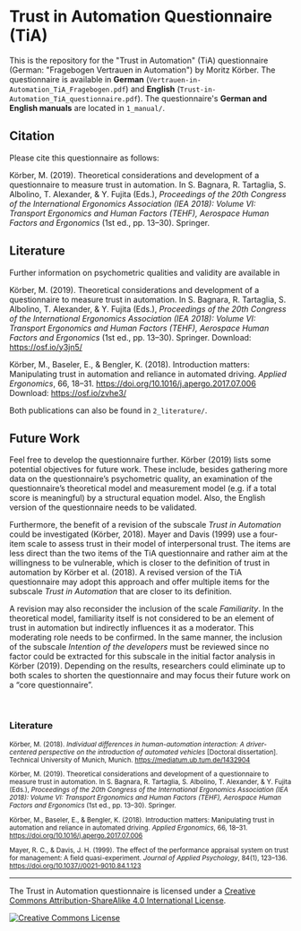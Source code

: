 # Trust in Automation Questionnaire (TiA)

This is the repository for the "Trust in Automation" (TiA) questionnaire (German: "Fragebogen Vertrauen in Automation") by Moritz Körber. The questionnaire is available in **German** (`Vertrauen-in-Automation_TiA_Fragebogen.pdf`) and **English** (`Trust-in-Automation_TiA_questionnaire.pdf`). The questionnaire's **German and English manuals** are located in `1_manual/`.

## Citation

Please cite this questionnaire as follows:

Körber, M. (2019). Theoretical considerations and development of a questionnaire to measure trust in automation. In S. Bagnara, R. Tartaglia, S. Albolino, T. Alexander, & Y. Fujita (Eds.), *Proceedings of the 20th Congress of the International Ergonomics Association (IEA 2018): Volume VI: Transport Ergonomics and Human Factors (TEHF), Aerospace Human Factors and Ergonomics* (1st ed., pp. 13–30). Springer.

## Literature

Further information on psychometric qualities and validity are available in 

Körber, M. (2019). Theoretical considerations and development of a questionnaire to measure trust in automation. In S. Bagnara, R. Tartaglia, S. Albolino, T. Alexander, & Y. Fujita (Eds.), *Proceedings of the 20th Congress of the International Ergonomics Association (IEA 2018): Volume VI: Transport Ergonomics and Human Factors (TEHF), Aerospace Human Factors and Ergonomics* (1st ed., pp. 13–30). Springer. Download: https://osf.io/y3jn5/

Körber, M., Baseler, E., & Bengler, K. (2018). Introduction matters: Manipulating trust in automation and reliance in automated driving. *Applied Ergonomics*, 66, 18–31. https://doi.org/10.1016/j.apergo.2017.07.006 Download: https://osf.io/zvhe3/

Both publications can also be found in `2_literature/`.

## Future Work

Feel free to develop the questionnaire further. Körber (2019) lists some potential objectives for future work. These include, besides gathering more data on the questionnaire’s psychometric quality, an examination of the questionnaire’s theoretical model and measurement model (e.g. if a total score is meaningful) by a structural equation model. Also, the English version of the questionnaire needs to be validated.

Furthermore, the benefit of a revision of the subscale *Trust in Automation* could be investigated (Körber, 2018). Mayer and Davis (1999) use a four-item scale to assess trust in their model of interpersonal trust. The items are less direct than the two items of the TiA questionnaire and rather aim at the willingness to be vulnerable, which is closer to the definition of trust in automation by Körber et al. (2018). A revised version of the TiA questionnaire may adopt this approach and offer multiple items for the subscale *Trust in Automation* that are closer to its definition. 

A revision may also reconsider the inclusion of the scale *Familiarity*. In the theoretical model, familiarity itself is not considered to be an element of trust in automation but indirectly influences it as a moderator. This moderating role needs to be confirmed. In the same manner, the inclusion of the subscale *Intention of the developers* must be reviewed since no factor could be extracted for this subscale in the initial factor analysis in Körber (2019). Depending on the results, researchers could eliminate up to both scales to shorten the questionnaire and may focus their future work on a “core questionnaire”.

<br>

### Literature

<small>

Körber, M. (2018). *Individual differences in human-automation interaction: A driver-centered perspective on the introduction of automated vehicles* [Doctoral dissertation]. Technical University of Munich, Munich. https://mediatum.ub.tum.de/1432904 

Körber, M. (2019). Theoretical considerations and development of a questionnaire to measure trust in automation. In S. Bagnara, R. Tartaglia, S. Albolino, T. Alexander, & Y. Fujita (Eds.), *Proceedings of the 20th Congress of the International Ergonomics Association (IEA 2018): Volume VI: Transport Ergonomics and Human Factors (TEHF), Aerospace Human Factors and Ergonomics* (1st ed., pp. 13–30). Springer.

Körber, M., Baseler, E., & Bengler, K. (2018). Introduction matters: Manipulating trust in automation and reliance in automated driving. *Applied Ergonomics*, 66, 18–31. https://doi.org/10.1016/j.apergo.2017.07.006

Mayer, R. C., & Davis, J. H. (1999). The effect of the performance appraisal system on trust for management: A field quasi-experiment. *Journal of Applied Psychology*, 84(1), 123–136. https://doi.org/10.1037//0021-9010.84.1.123

</small>

---

The Trust in Automation questionnaire is licensed under a <a rel="license" href="http://creativecommons.org/licenses/by-sa/4.0/">Creative Commons Attribution-ShareAlike 4.0 International License</a>.

<a rel="license" href="http://creativecommons.org/licenses/by-sa/4.0/"><img alt="Creative Commons License" style="border-width:0" src="https://i.creativecommons.org/l/by-sa/4.0/88x31.png" /></a>